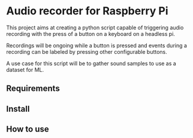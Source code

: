 # Audio recorder for Raspberry Pi

This project aims at creating a python script capable of triggering audio recording with the press of a button on a keyboard on a headless pi.

Recordings will be ongoing while a button is pressed and events during a recording can be labeled by pressing other configurable buttons.

A use case for this script will be to gather sound samples to use as a dataset for ML.

## Requirements

## Install

## How to use
```
```
